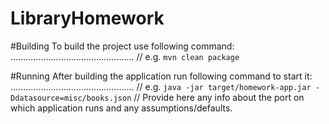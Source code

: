 # LibraryHomework

#Building
To build the project use following command:
.................................................
// e.g. `mvn clean package`

#Running
After building the application run following command to start it:
.................................................
// e.g. `java -jar target/homework-app.jar -Ddatasource=misc/books.json`
// Provide here any info about the port on which application runs and any
assumptions/defaults.
